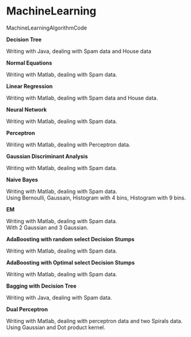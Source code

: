MachineLearning
===============

MachineLearningAlgorithmCode

<b>Decision Tree</b>

Writing with Java, dealing with Spam data and House data


<b>Normal Equations</b>

Writing with Matlab, dealing with Spam data.


<b>Linear Regression</b>

Writing with Matlab, dealing with Spam data and House data.


<b>Neural Network</b>

Writing with Matlab, dealing with Spam data.


<b>Perceptron</b>

Writing with Matlab, dealing with Perceptron data.


<b>Gaussian Discriminant Analysis</b>

Writing with Matlab, dealing with Spam data.


<b>Naive Bayes</b>

Writing with Matlab, dealing with Spam data.<br/>
Using Bernoulli, Gaussain, Histogram with 4 bins, Histogram with 9 bins.


<b>EM</b>

Writing with Matlab, dealing with Spam data.<br/>
With 2 Gaussian and 3 Gaussian.


<b>AdaBoosting with random select Decision Stumps</b>

Writing with Matlab, dealing with Spam data.


<b>AdaBoosting with Optimal select Decision Stumps</b>

Writing with Matlab, dealing with Spam data.


<b>Bagging with Decision Tree</b>

Writing with Java, dealing with Spam data.


<b>Dual Perceptron</b>

Writing with Matlab, dealing with perceptron data and two Spirals data.<br/>
Using Gaussian and Dot product kernel.

